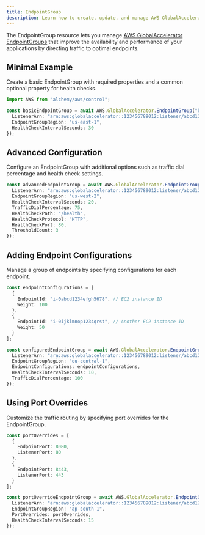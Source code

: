 ```yaml
---
title: EndpointGroup
description: Learn how to create, update, and manage AWS GlobalAccelerator EndpointGroups using Alchemy Cloud Control.
---
```



The EndpointGroup resource lets you manage [AWS GlobalAccelerator EndpointGroups](https://docs.aws.amazon.com/globalaccelerator/latest/userguide/) that improve the availability and performance of your applications by directing traffic to optimal endpoints.

## Minimal Example

Create a basic EndpointGroup with required properties and a common optional property for health checks.

```ts
import AWS from "alchemy/aws/control";

const basicEndpointGroup = await AWS.GlobalAccelerator.EndpointGroup("basic-endpoint-group", {
  ListenerArn: "arn:aws:globalaccelerator::123456789012:listener/abcd1234-5678-90ab-cdef-1234567890ab",
  EndpointGroupRegion: "us-east-1",
  HealthCheckIntervalSeconds: 30
});
```

## Advanced Configuration

Configure an EndpointGroup with additional options such as traffic dial percentage and health check settings.

```ts
const advancedEndpointGroup = await AWS.GlobalAccelerator.EndpointGroup("advanced-endpoint-group", {
  ListenerArn: "arn:aws:globalaccelerator::123456789012:listener/abcd1234-5678-90ab-cdef-1234567890ab",
  EndpointGroupRegion: "us-west-2",
  HealthCheckIntervalSeconds: 20,
  TrafficDialPercentage: 75,
  HealthCheckPath: "/health",
  HealthCheckProtocol: "HTTP",
  HealthCheckPort: 80,
  ThresholdCount: 3
});
```

## Adding Endpoint Configurations

Manage a group of endpoints by specifying configurations for each endpoint.

```ts
const endpointConfigurations = [
  {
    EndpointId: "i-0abcd1234efgh5678", // EC2 instance ID
    Weight: 100
  },
  {
    EndpointId: "i-0ijklmnop1234qrst", // Another EC2 instance ID
    Weight: 50
  }
];

const configuredEndpointGroup = await AWS.GlobalAccelerator.EndpointGroup("configured-endpoint-group", {
  ListenerArn: "arn:aws:globalaccelerator::123456789012:listener/abcd1234-5678-90ab-cdef-1234567890ab",
  EndpointGroupRegion: "eu-central-1",
  EndpointConfigurations: endpointConfigurations,
  HealthCheckIntervalSeconds: 10,
  TrafficDialPercentage: 100
});
```

## Using Port Overrides

Customize the traffic routing by specifying port overrides for the EndpointGroup.

```ts
const portOverrides = [
  {
    EndpointPort: 8080,
    ListenerPort: 80
  },
  {
    EndpointPort: 8443,
    ListenerPort: 443
  }
];

const portOverrideEndpointGroup = await AWS.GlobalAccelerator.EndpointGroup("port-override-endpoint-group", {
  ListenerArn: "arn:aws:globalaccelerator::123456789012:listener/abcd1234-5678-90ab-cdef-1234567890ab",
  EndpointGroupRegion: "ap-south-1",
  PortOverrides: portOverrides,
  HealthCheckIntervalSeconds: 15
});
```
